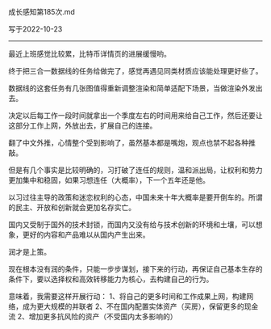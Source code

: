 成长感知第185次.md


写于2022-10-23

-----

最近上班感觉比较累，比特币详情页的进展缓慢哟。

终于把三合一数据线的任务给做完了，感觉再遇见同类材质应该能处理更好些了。

数据线的这套任务有几张图值得重新调整渲染和简单适配下场景，当做渲染外发出去。

决定以后每工作一段时间就拿出一个季度左右的时间用来给自己工作，然后还要让这部分工作上网，外放出去，扩展自己的连接。

翻了中文外推，心情整个受到影响了，虽然基本都是嘴炮，观点也禁不起各种推敲。

但是有几个事实是比较明确的，习打破了连任的规则，温和派出局，让权利和势力更加集中和稳固，如果习想连任（大概率），下一个五年还是他。

以习过往主导的政策和迷恋权利的心态，中国未来十年大概率是要开倒车的。所谓的民主、开放和创新就会更加名存实亡。

国内又受制于国外的技术封锁，而国内又没有给与技术创新的环境和土壤，可以想象，更好的内容和产品难以从国内产生出来。

润才是上策。

现在根本没有润的条件，只能一步步谋划，接下来的行动，再保证自己基本生存的条件下，要以选择权和高效转移能力为核心，去构建自己的行为。

意味着，我需要这样开展行动：
1、将自己的更多时间和工作成果上网，构建网络，成为更大规模的并联者
2、不在国内配置实体资产（买房），保留更多的现金流
2、增加更多抗风险的资产（不受国内太多影响的）

